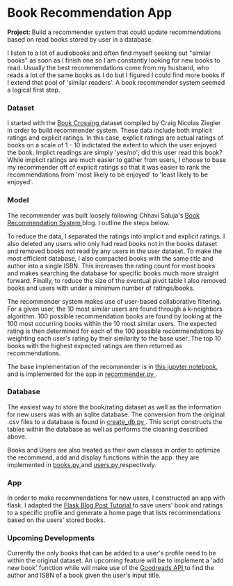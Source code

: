 # Book Recommendation App

<b> Project: </b> Build a recommender system that could update recommendations based on read books stored by user in a database.

I listen to a lot of audiobooks and often find myself seeking out "similar books" as soon as I finish one so I am constantly looking for new books to read. Usually the best recommendations come from my husband, who reads a lot of the same books as I do but I figured I could find more books if I extend that pool of 'similar readers'. A book recommender system seemed a logical first step. 

### Dataset
I started with the <a href = "http://www2.informatik.uni-freiburg.de/~cziegler/BX/"> Book Crossing </a> dataset compiled by Craig Nicolas Ziegler in order to build recommender system. These data include both implicit ratings and explicit ratings. In this case, explicit ratings are actual ratings of books on a scale of 1 - 10 indictated the extent to which the user enjoyed the book. Implict readings are simply 'yes/no'; did this user read this book? While implicit ratings are much easier to gather from users, I choose to base my recommender off of explicit ratings so that it was easier to rank the recommendations from 'most likely to be enjoyed' to 'least likely to be enjoyed'. 

### Model
The recommender was built loosely following Chhavi Saluja's <a href = "https://towardsdatascience.com/my-journey-to-building-book-recommendation-system-5ec959c41847" > Book Recommendation System </a> blog. I outline the steps below. 

To reduce the data, I separated the ratings into implicit and explicit ratings. I also deleted any users who only had read books not in the books dataset and removed books not read by any users in the user dataset. To make the most efficient database, I also compacted books with the same title and author into a single ISBN. This increases the rating count for most books and makes searching the database for specific books much more straight forward. Finally, to reduce the size of the eventual pivot table I also removed books and users with under a minimum number of ratings/books. 

The recommender system makes use of user-based collaborative filtering. For a given user, the 10 most similar users are found through a k-neighbors algorithm. 100 possible recommendation books are found by looking at the 100 most occurring books within the 10 most similar users. The expected rating is then determined for each of the 100 possible recommendations by weighting each user's rating by their similarity to the base user. The top 10 books with the highest expected ratings are then returned as recommendations. 

The base implementation of the recommender is in <a href = "https://github.com/astrojneil/bookRec/blob/main/BookRecommender.ipynb" > this jupyter notebook</a>, and is implemented for the app in <a href = "https://github.com/astrojneil/bookRec/blob/main/recommender.py" > recommender.py </a>. 

### Database
The easiest way to store the book/rating dataset as well as the information for new users was with an sqlite database. The conversion from the original .csv files to a database is found in <a href="https://github.com/astrojneil/bookRec/blob/main/create_db.py"> create_db.py </a>. This script constructs the tables within the database as well as performs the cleaning described above.

Books and Users are also treated as their own classes in order to optimize the recommend, add and display functions within the app. they are implemented in <a href = "https://github.com/astrojneil/bookRec/blob/main/books.py" > books.py </a> and <a href = "https://github.com/astrojneil/bookRec/blob/main/users.py" > users.py </a> respectively. 

### App
In order to make recommendations for new users, I constructed an app with flask. I adapted the <a href = "https://flask.palletsprojects.com/en/1.1.x/tutorial/factory/" > Flask Blog Post Tutorial </a> to save users' book and ratings to a specific profile and generate a home page that lists recommendations based on the users' stored books. 

### Upcoming Developments
Currently the only books that can be added to a user's profile need to be within the original dataset. An upcoming feature will be to implement a 'add new book' function while will make use of the <a href = "https://www.goodreads.com/api" >Goodreads API </a> to find the author and ISBN of a book given the user's input title. 

